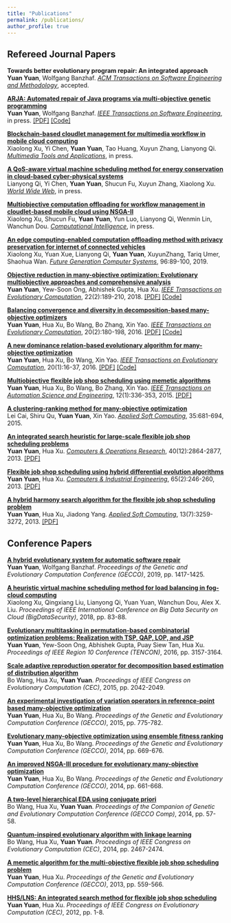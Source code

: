 ```yaml
---
title: "Publications"
permalink: /publications/
author_profile: true
---
```


## Refereed Journal Papers

<b>Towards better evolutionary program repair: An integrated approach</b> <br> 
<b>Yuan Yuan</b>, Wolfgang Banzhaf.
<i>[ACM Transactions on Software Engineering and Methodology](https://tosem.acm.org)</i>, accepted.

<b>[ARJA: Automated repair of Java programs via multi-objective genetic programming](https://doi.org/10.1109/TSE.2018.2874648)</b> <br> 
<b>Yuan Yuan</b>, Wolfgang Banzhaf.
<i>[IEEE Transactions on Software Engineering](https://www.computer.org/csdl/journal/ts)</i>, in press.
[[PDF]](http://yyxhdy.github.io/files/TSE2018.pdf)
[[Code]](https://github.com/yyxhdy/arja)


<b>[Blockchain-based cloudlet management for multimedia workflow in mobile cloud computing](https://doi.org/10.1007/s11042-019-07900-x)</b> <br> 
Xiaolong Xu, Yi Chen, <b>Yuan Yuan</b>, Tao Huang, Xuyun Zhang, Lianyong Qi.
<i>[Multimedia Tools and Applications](https://link.springer.com/journal/11042)</i>, in press.


<b>[A QoS-aware virtual machine scheduling method for energy conservation in cloud-based cyber-physical systems](https://doi.org/10.1007/s11280-019-00684-y)</b> <br> 
Lianyong Qi, Yi Chen, <b>Yuan Yuan</b>, Shucun Fu, Xuyun Zhang, Xiaolong Xu.
<i>[World Wide Web](https://link.springer.com/journal/11280)</i>, in press.


<b>[Multiobjective computation offloading for workflow management in cloudlet‐based mobile cloud using NSGA-II](https://doi.org/10.1111/coin.12197)</b> <br> 
Xiaolong Xu, Shucun Fu, <b>Yuan Yuan</b>, Yun Luo, Lianyong Qi, Wenmin Lin, Wanchun Dou.
<i>[Computational Intelligence](https://onlinelibrary.wiley.com/journal/14678640)</i>, in press.


<b>[An edge computing-enabled computation offloading method with privacy preservation for internet of connected vehicles](https://doi.org/10.1016/j.future.2019.01.012)</b> <br> 
Xiaolong Xu, Yuan Xue, Lianyong Qi, <b>Yuan Yuan</b>, XuyunZhang, Tariq Umer, Shaohua Wan.
<i>[Future Generation Computer Systems](https://www.journals.elsevier.com/future-generation-computer-systems)</i>, 96:89-100, 2019.


<b>[Objective reduction in many-objective optimization: Evolutionary multiobjective approaches and comprehensive analysis](https://doi.org/10.1109/TEVC.2017.2672668)</b> <br> 
<b>Yuan Yuan</b>, Yew-Soon Ong, Abhishek Gupta, Hua Xu.
<i>[IEEE Transactions on Evolutionary Computation](https://cis.ieee.org/publications/t-evolutionary-computation)</i>, 22(2):189-210, 2018.
[[PDF]](http://yyxhdy.github.io/files/TEVC2018.pdf)
[[Code]](https://github.com/yyxhdy/MOOR)

<b>[Balancing convergence and diversity in decomposition-based many-objective optimizers](https://doi.org/10.1109/TEVC.2015.2443001)</b> <br> 
<b>Yuan Yuan</b>, Hua Xu, Bo Wang, Bo Zhang, Xin Yao.
<i>[IEEE Transactions on Evolutionary Computation](https://cis.ieee.org/publications/t-evolutionary-computation)</i>, 20(2):180-198, 2016. 
[[PDF]](https://ieeexplore.ieee.org/stamp/stamp.jsp?tp=&arnumber=7120115)
[[Code]](http://yyxhdy.github.io/files/TEVC2016_BCDOptimizers.zip)

<b>[A new dominance relation-based evolutionary algorithm for many-objective optimization](https://doi.org/10.1109/TEVC.2015.2420112)</b> <br> 
<b>Yuan Yuan</b>, Hua Xu, Bo Wang, Xin Yao.
<i>[IEEE Transactions on Evolutionary Computation](https://cis.ieee.org/publications/t-evolutionary-computation)</i>, 20(1):16-37, 2016.
[[PDF]](https://ieeexplore.ieee.org/stamp/stamp.jsp?tp=&arnumber=7080938)
[[Code]](https://github.com/yyxhdy/ManyEAs)


<b>[Multiobjective flexible job shop scheduling using memetic algorithms](https://doi.org/10.1109/TASE.2013.2274517)</b> <br> 
<b>Yuan Yuan</b>, Hua Xu, Bo Wang, Bo Zhang, Xin Yao.
<i>[IEEE Transactions on Automation Science and Engineering](https://www.ieee-ras.org/publications/t-ase)</i>, 12(1):336-353, 2015.
[[PDF]](http://yyxhdy.github.io/files/TASE2015.pdf)


<b>[A clustering-ranking method for many-objective optimization](https://doi.org/10.1016/j.asoc.2015.06.020)</b> <br> 
Lei Cai, Shiru Qu, <b>Yuan Yuan</b>, Xin Yao.
<i>[Applied Soft Computing](https://www.journals.elsevier.com/applied-soft-computing)</i>, 35:681-694, 2015.



<b>[An integrated search heuristic for large-scale flexible job shop scheduling problems](https://doi.org/10.1016/j.cor.2013.06.010)</b> <br> 
<b>Yuan Yuan</b>, Hua Xu.
<i>[Computers & Operations Research](https://www.journals.elsevier.com/computers-and-operations-research)</i>, 40(12):2864-2877, 2013.
[[PDF]](http://yyxhdy.github.io/files/CAOR2013.pdf)


<b>[Flexible job shop scheduling using hybrid differential evolution algorithms](https://doi.org/10.1016/j.cie.2013.02.022)</b> <br> 
<b>Yuan Yuan</b>, Hua Xu.
<i>[Computers & Industrial Engineering](https://www.journals.elsevier.com/computers-and-industrial-engineering)</i>, 65(2):246-260, 2013.
[[PDF]](http://yyxhdy.github.io/files/CAIE2013.pdf)


<b>[A hybrid harmony search algorithm for the flexible job shop scheduling problem](https://doi.org/10.1016/j.asoc.2013.02.013)</b> <br> 
<b>Yuan Yuan</b>, Hua Xu, Jiadong Yang.
<i>[Applied Soft Computing](https://www.journals.elsevier.com/applied-soft-computing)</i>, 13(7):3259-3272, 2013.
[[PDF]](http://yyxhdy.github.io/files/ASOC2013.pdf)


## Conference Papers



<b>[A hybrid evolutionary system for automatic software repair](https://doi.org/10.1145/3321707.3321830)</b> <br> 
<b>Yuan Yuan</b>, Wolfgang Banzhaf.
<i>Proceedings of the Genetic and Evolutionary Computation Conference (GECCO)</i>, 2019, pp. 1417-1425.



<b>[A heuristic virtual machine scheduling method for load balancing in fog-cloud computing](https://doi.org/10.1109/BDS/HPSC/IDS18.2018.00030)</b> <br> 
Xiaolong Xu, Qingxiang Liu, Lianyong Qi, Yuan Yuan, Wanchun Dou, Alex X. Liu.
<i>Proceedings of IEEE International Conference on Big Data Security on Cloud (BigDataSecurity)</i>, 2018, pp. 83-88.


<b>[Evolutionary multitasking in permutation-based combinatorial optimization problems: Realization with TSP, 
QAP, LOP, and JSP](https://doi.org/10.1109/TENCON.2016.7848632)</b> <br> 
<b>Yuan Yuan</b>, Yew-Soon Ong, Abhishek Gupta, Puay Siew Tan, Hua Xu.
<i>Proceedings of IEEE Region 10 Conference (TENCON)</i>, 2016, pp. 3157-3164.



<b>[Scale adaptive reproduction operator for decomposition based estimation of distribution algorithm](https://doi.org/10.1109/CEC.2015.7257136)</b> <br> 
Bo Wang, Hua Xu, <b>Yuan Yuan</b>.
<i>Proceedings of IEEE Congress on Evolutionary Computation (CEC)</i>, 2015, pp. 2042-2049.


<b>[An experimental investigation of variation operators in reference-point based many-objective optimization](https://doi.org/10.1145/2739480.2754655)</b> <br> 
<b>Yuan Yuan</b>, Hua Xu, Bo Wang.
<i>Proceedings of the Genetic and Evolutionary Computation Conference (GECCO)</i>, 2015, pp. 775-782.

<b>[Evolutionary many-objective optimization using ensemble fitness ranking](https://doi.org/10.1145/2576768.2598345)</b> <br> 
<b>Yuan Yuan</b>, Hua Xu, Bo Wang.
<i>Proceedings of the Genetic and Evolutionary Computation Conference (GECCO)</i>, 2014, pp. 669-676.

<b>[An improved NSGA-III procedure for evolutionary many-objective optimization](https://doi.org/10.1145/2576768.2598342)</b> <br> 
<b>Yuan Yuan</b>, Hua Xu, Bo Wang.
<i>Proceedings of the Genetic and Evolutionary Computation Conference (GECCO)</i>, 2014, pp. 661-668.


<b>[A two-level hierarchical EDA using conjugate priori](https://doi.org/10.1145/2598394.2598470)</b> <br> 
Bo Wang, Hua Xu, <b>Yuan Yuan</b>.
<i>Proceedings of the Companion of Genetic and Evolutionary Computation Conference (GECCO Comp)</i>, 2014, pp. 57-58.


<b>[Quantum-inspired evolutionary algorithm with linkage learning](https://doi.org/10.1109/CEC.2014.6900410)</b> <br> 
Bo Wang, Hua Xu, <b>Yuan Yuan</b>.
<i>Proceedings of IEEE Congress on Evolutionary Computation (CEC)</i>, 2014, pp. 2467-2474.


<b>[A memetic algorithm for the multi-objective flexible job shop scheduling problem](https://doi.org/10.1145/2463372.2463431)</b> <br> 
<b>Yuan Yuan</b>, Hua Xu.
<i>Proceedings of the Genetic and Evolutionary Computation Conference (GECCO)</i>, 2013, pp. 559-566.



<b>[HHS/LNS: An integrated search method for flexible job shop scheduling](https://doi.org/10.1109/CEC.2012.6256609)</b> <br> 
<b>Yuan Yuan</b>, Hua Xu.
<i>Proceedings of IEEE Congress on Evolutionary Computation (CEC)</i>, 2012, pp. 1-8.

